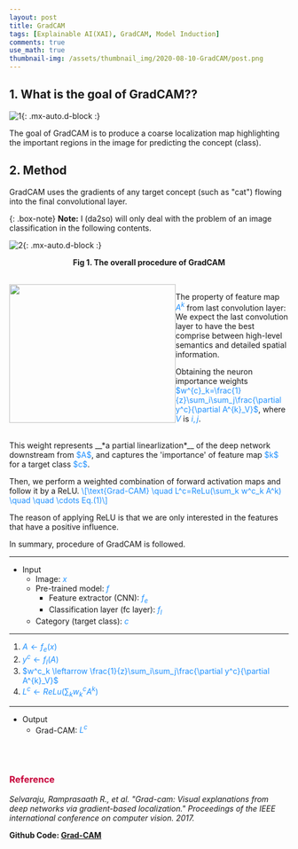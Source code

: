 ```yaml
---
layout: post
title: GradCAM
tags: [Explainable AI(XAI), GradCAM, Model Induction]
comments: true
use_math: true
thumbnail-img: /assets/thumbnail_img/2020-08-10-GradCAM/post.png
---
```


## 1. What is the goal of GradCAM??  
![1](https://da2so.github.io/assets/post_img/2020-08-10-GradCAM/1.png){: .mx-auto.d-block :}

The goal of GradCAM is to produce a coarse localization map highlighting the important regions in the image for predicting the concept (class).

## 2. Method

GradCAM uses the gradients of any target concept (such as "cat") flowing into the final convolutional layer.

{: .box-note}
**Note:** I (da2so) will only deal with the problem of an image classification in the following contents.

![2](https://da2so.github.io/assets/post_img/2020-08-10-GradCAM/2.png){: .mx-auto.d-block :}

<p align=center><b>Fig 1. The overall procedure of GradCAM </b></p>

<br />

<img src="https://da2so.github.io/assets/post_img/2020-08-10-GradCAM/3.png" width="300" height="250" style="float: left">


The property of feature map <span style="color:DodgerBlue">$A^k$</span> from last convolution layer: We expect the last convolution layer to have the best comprise between high-level semantics and detailed spatial information.


Obtaining the neuron importance weights <span style="color:DodgerBlue">$w^{c}_k=\frac{1}{z}\sum_i\sum_j\frac{\partial y^c}{\partial A^{k}_V}$</span>, where <span style="color:DodgerBlue">$V$</span> is <span style="color:DodgerBlue">$i, j$</span>.


<br/>
This weight represents __*a partial linearlization*__ of the deep network downstream from <span style="color:DodgerBlue">$A$</span>, and captures the 'importance' of feature map <span style="color:DodgerBlue">$k$</span> for a target class <span style="color:DodgerBlue">$c$</span>.

Then, we perform a weighted combination of forward activation maps and follow it by a ReLU. 
<span style="color:DodgerBlue">\\[\text{Grad-CAM} \quad L^c=ReLu(\sum_k w^c_k A^k) \quad \quad \cdots Eq.(1)\\]</span>

The reason of applying ReLU is that we are only interested in the features that have a positive influence.


In summary, procedure of GradCAM is followed.

*****

* Input 
	* Image: <span style="color:DodgerBlue">$x$</span>
	* Pre-trained model: <span style="color:DodgerBlue">$f$</span>
		* Feature extractor (CNN): <span style="color:DodgerBlue">$f_e$</span>
		* Classification layer (fc layer): <span style="color:DodgerBlue">$f_l$</span>
	* Category (target class): <span style="color:DodgerBlue">$c$</span>

*****
1. <span style="color:DodgerBlue">$A \leftarrow f_e(x)$</span>
2. <span style="color:DodgerBlue">$y^c \leftarrow f_l(A)$</span>
3. <span style="color:DodgerBlue">$w^c_k \leftarrow \frac{1}{z}\sum_i\sum_j\frac{\partial y^c}{\partial A^{k}_V}$</span>
4. <span style="color:DodgerBlue">$L^c \leftarrow ReLu(\sum_k w^c_k A^k)$</span>

*****
* Output
	* Grad-CAM: <span style="color:DodgerBlue">$L^c$</span>


<br />
<br />



### <span style="color:#C70039 ">Reference </span>
*Selvaraju, Ramprasaath R., et al. "Grad-cam: Visual explanations from deep networks via gradient-based localization." Proceedings of the IEEE international conference on computer vision. 2017.*


**Github Code: [Grad-CAM](https://github.com/da2so/GradCAM)**